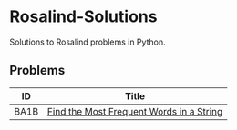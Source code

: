 # Rosalind-Solutions

Solutions to Rosalind problems in Python.

## Problems

| ID   | Title   |
| ---- | ------- |
| BA1B | [Find the Most Frequent Words in a String](https://github.com/mlagun/Rosalind-Solutions/tree/main/BA1B)|
